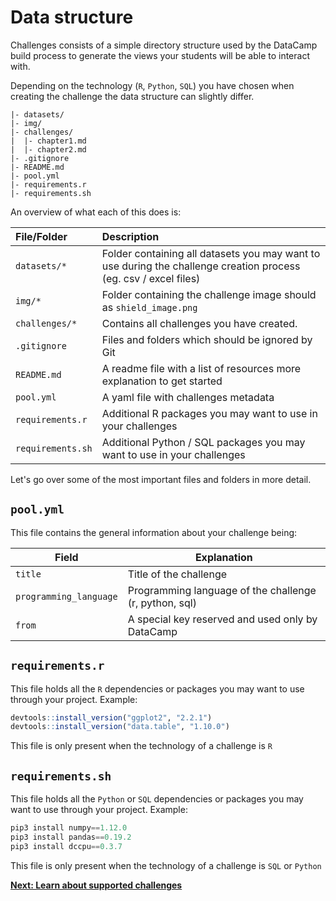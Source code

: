 # Data structure

Challenges consists of a simple directory structure used by the DataCamp build process to generate the views your students will be able to interact with.

Depending on the technology (`R`, `Python`, `SQL`) you have chosen when creating the challenge the data structure can slightly differ.

```text
|- datasets/
|- img/
|- challenges/
|  |- chapter1.md
|  |- chapter2.md
|- .gitignore
|- README.md
|- pool.yml
|- requirements.r
|- requirements.sh
```

An overview of what each of this does is:

| File/Folder         | Description                                                              |
|:--------------------|:-------------------------------------------------------------------------|
| `datasets/*`          | Folder containing all datasets you may want to use during the challenge creation process (eg. csv / excel files)|
| `img/*`          | Folder containing the challenge image should as `shield_image.png`|
| `challenges/*`          | Contains all challenges you have created.                                                                       |
| `.gitignore`         | Files and folders which should be ignored by Git  |
| `README.md`         | A readme file with a list of resources more explanation to get started  |
| `pool.yml`       | A yaml file with challenges metadata                          |
| `requirements.r`   | Additional R packages you may want to use in your challenges                                                                          |
| `requirements.sh`   | Additional Python / SQL packages you may want to use in your challenges                                                                          |

Let's go over some of the most important files and folders in more detail.

## `pool.yml`
This file contains the general information about your challenge being:

| Field                | Explanation                                                                                                                                                                                                                                                                                               |
|----------------------|-----------------------------------------------------------------------------------------------------------------------------------------------------------------------------------------------------------------------------------------------------------------------------------------------------------|
| `title`                | Title of the challenge                                                                                                                                                                                                                                                                                       |
| `programming_language` | Programming language of the challenge (r, python, sql)                                                                                                                                                                                                                                                       |
| `from`             | A special key reserved and used only by DataCamp|


## `requirements.r`
This file holds all the `R` dependencies or packages you may want to use through your project.
Example:

```r
devtools::install_version("ggplot2", "2.2.1")
devtools::install_version("data.table", "1.10.0")
```

This file is only present when the technology of a challenge is `R`

## `requirements.sh`
This file holds all the `Python` or `SQL` dependencies or packages you may want to use through your project.
Example:

```python
pip3 install numpy==1.12.0
pip3 install pandas==0.19.2 
pip3 install dccpu==0.3.7
```

This file is only present when the technology of a challenge is `SQL` or `Python`

**[Next: Learn about supported challenges](content/README.md)**